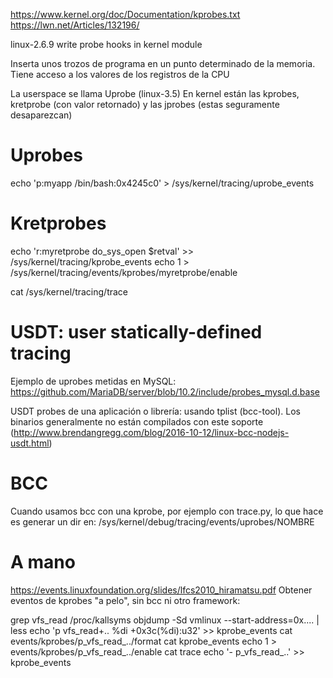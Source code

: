 https://www.kernel.org/doc/Documentation/kprobes.txt
https://lwn.net/Articles/132196/

linux-2.6.9
write probe hooks in kernel module

Inserta unos trozos de programa en un punto determinado de la memoria.
Tiene acceso a los valores de los registros de la CPU

La userspace se llama Uprobe (linux-3.5)
En kernel están las kprobes, kretprobe (con valor retornado) y las jprobes (estas seguramente desaparezcan)



# Uprobes
echo 'p:myapp /bin/bash:0x4245c0' > /sys/kernel/tracing/uprobe_events


# Kretprobes
echo 'r:myretprobe do_sys_open $retval' >> /sys/kernel/tracing/kprobe_events
echo 1 > /sys/kernel/tracing/events/kprobes/myretprobe/enable

cat /sys/kernel/tracing/trace




# USDT: user statically-defined tracing
Ejemplo de uprobes metidas en MySQL: https://github.com/MariaDB/server/blob/10.2/include/probes_mysql.d.base

USDT probes de una aplicación o librería: usando tplist (bcc-tool).
Los binarios generalmente no están compilados con este soporte (http://www.brendangregg.com/blog/2016-10-12/linux-bcc-nodejs-usdt.html)




# BCC
Cuando usamos bcc con una kprobe, por ejemplo con trace.py, lo que hace es generar un dir en:
/sys/kernel/debug/tracing/events/uprobes/NOMBRE

# A mano
https://events.linuxfoundation.org/slides/lfcs2010_hiramatsu.pdf
Obtener eventos de kprobes "a pelo", sin bcc ni otro framework:

<Analyze Binary>
grep vfs_read /proc/kallsyms
objdump -Sd vmlinux --start-address=0x.... | less

<Add Event>
echo 'p vfs_read+.. %di +0x3c(%di):u32' >> kprobe_events

<Show Event>
cat events/kprobes/p_vfs_read_../format
cat kprobe_events

<Trace Event>
echo 1 > events/kprobes/p_vfs_read_../enable
cat trace

<Delete Event>
echo '- p_vfs_read_..' >> kprobe_events

